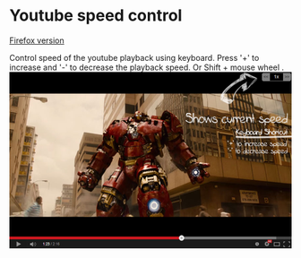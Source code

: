 # Youtube speed control
[Firefox version](https://addons.mozilla.org/en-US/firefox/addon/youtube-speed-control/)

Control speed of the youtube playback using keyboard.
Press '+' to increase and '-' to decrease the playback speed.
Or Shift + mouse wheel .
![](src/option/YouTubeSpeedOption.jpg)
